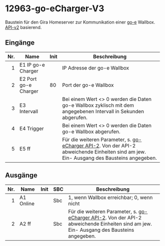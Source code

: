 # 12963-go-eCharger-V3
Baustein für den Gira Homeserver zur Kommunikation einer [go-e](https://go-e.com/) Wallbox. [API-v2](https://github.com/goecharger/go-eCharger-API-v2/blob/main/apikeys-en.md) basierend.

## Eingänge


| Nr. | Name | Init | Beschreibung |
|-----:|---------------| ---- | --- |
| 1 | E1 IP go-e Charger |  | IP Adresse der go-e Wallbox |
| 2 | E2 Port go-e Charger | 80 | Port der go-e Wallbox |
| 3 | E3 Intervall |   | Bei einem Wert <> 0 werden die Daten go-e Wallbox zyklisch mit dem angegebenen Intervall in Sekunden abgerufen. |
| 4 | E4 Trigger |   | Bei einem Wert <> 0 werden die Daten go-e Wallbox abgerufen. |
| 5 | E5 ff |   | Für die weiteren Parameter, s. [go-eCharger API-2](https://github.com/goecharger/go-eCharger-API-v2). Von der API-2 abweichende Einheiten sind am jew. Ein- Ausgang des Bausteins angegeben. |


## Ausgänge

| Nr. | Name | Init | SBC | Beschreibung |
|-----:|---------------| ---- | --- | --- |
| 1 | A1 Online |  | Sbc  | 1, wenn Wallbox erreichbar; 0, wenn nicht |
| 2 | A2 ff |  | Sbc  | Für die weiteren Parameter, s. [go-eCharger API-2](https://github.com/goecharger/go-eCharger-API-v2). Von der API-2 abweichende Einheiten sind am jew. Ein- Ausgang des Bausteins angegeben. |

